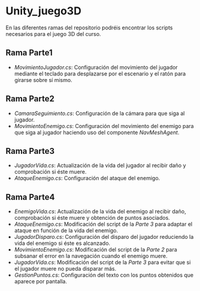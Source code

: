 # Unity_juego3D
En las diferentes ramas del repositorio podréis encontrar los scripts necesarios para el juego 3D del curso. 
## Rama Parte1

+ _MovimientoJugador.cs_: Configuración del movimiento del jugador mediante el teclado para desplazarse por el escenario y el ratón para girarse sobre sí mismo.
## Rama Parte2

+ _CamaraSeguimiento.cs_: Configuración de la cámara para que siga al jugador.
+ _MovimientoEnemigo.cs_: Configuración del movimiento del enemigo para que siga al jugador haciendo uso del componente  _NavMeshAgent_.
## Rama Parte3

+ _JugadorVida.cs_: Actualización de la vida del jugador al recibir daño y comprobación si éste muere.
+ _AtaqueEnemigo.cs_: Configuración del ataque del enemigo.
## Rama Parte4

+ _EnemigoVida.cs_: Actualización de la vida del enemigo al recibir daño, comprobación si éste muere y obtención de puntos asociados.
+ _AtaqueEnemigo.cs_: Modificación del script de la _Parte 3_ para adaptar el ataque en función de la vida del enemigo.
+ _JugadorDisparo.cs_: Configuración del disparo del jugador reduciendo la vida del enemigo si éste es alcanzado.
+ _MovimientoEnemigo.cs_: Modificación del script de la _Parte 2_ para subsanar el error en la navegación cuando el enemigo muere.
+ _JugadorVida.cs_: Modificación del script de la _Parte 3_ para evitar que si el jugador muere no pueda disparar más.
+ _GestionPuntos.cs_: Configuración del texto con los puntos obtenidos que aparece por pantalla.
